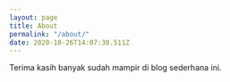 ```yaml
---
layout: page
title: About
permalink: "/about/"
date: 2020-10-26T14:07:30.511Z
---
```

Terima kasih banyak sudah mampir di blog sederhana ini.
